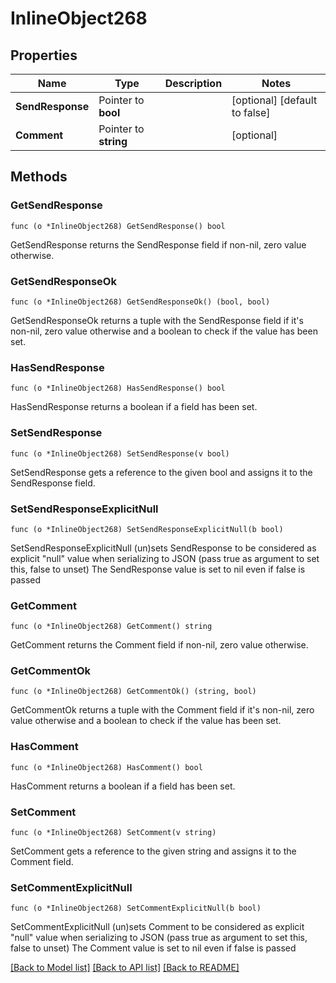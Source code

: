 # InlineObject268

## Properties

Name | Type | Description | Notes
------------ | ------------- | ------------- | -------------
**SendResponse** | Pointer to **bool** |  | [optional] [default to false]
**Comment** | Pointer to **string** |  | [optional] 

## Methods

### GetSendResponse

`func (o *InlineObject268) GetSendResponse() bool`

GetSendResponse returns the SendResponse field if non-nil, zero value otherwise.

### GetSendResponseOk

`func (o *InlineObject268) GetSendResponseOk() (bool, bool)`

GetSendResponseOk returns a tuple with the SendResponse field if it's non-nil, zero value otherwise
and a boolean to check if the value has been set.

### HasSendResponse

`func (o *InlineObject268) HasSendResponse() bool`

HasSendResponse returns a boolean if a field has been set.

### SetSendResponse

`func (o *InlineObject268) SetSendResponse(v bool)`

SetSendResponse gets a reference to the given bool and assigns it to the SendResponse field.

### SetSendResponseExplicitNull

`func (o *InlineObject268) SetSendResponseExplicitNull(b bool)`

SetSendResponseExplicitNull (un)sets SendResponse to be considered as explicit "null" value
when serializing to JSON (pass true as argument to set this, false to unset)
The SendResponse value is set to nil even if false is passed
### GetComment

`func (o *InlineObject268) GetComment() string`

GetComment returns the Comment field if non-nil, zero value otherwise.

### GetCommentOk

`func (o *InlineObject268) GetCommentOk() (string, bool)`

GetCommentOk returns a tuple with the Comment field if it's non-nil, zero value otherwise
and a boolean to check if the value has been set.

### HasComment

`func (o *InlineObject268) HasComment() bool`

HasComment returns a boolean if a field has been set.

### SetComment

`func (o *InlineObject268) SetComment(v string)`

SetComment gets a reference to the given string and assigns it to the Comment field.

### SetCommentExplicitNull

`func (o *InlineObject268) SetCommentExplicitNull(b bool)`

SetCommentExplicitNull (un)sets Comment to be considered as explicit "null" value
when serializing to JSON (pass true as argument to set this, false to unset)
The Comment value is set to nil even if false is passed

[[Back to Model list]](../README.md#documentation-for-models) [[Back to API list]](../README.md#documentation-for-api-endpoints) [[Back to README]](../README.md)


